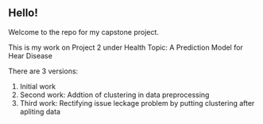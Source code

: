 ## Hello!

Welcome to the repo for my capstone project.

This is my work on Project 2 under Health Topic: A Prediction Model for Hear Disease

There are 3 versions:
1) Initial work
2) Second work: Addtion of clustering in data preprocessing
3) Third work: Rectifying issue leckage problem by putting clustering after apliting data
